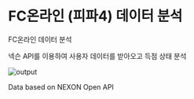 # FC온라인 (피파4) 데이터 분석 

FC온라인 데이터 분석

넥슨 API를 이용하여 사용자 데이터를 받아오고 득점 상태 분석 


![output](https://github.com/subsup98/FConline_analysis/assets/96379076/f0774103-8d46-43be-bc90-552590403c71)



Data based on NEXON Open API
